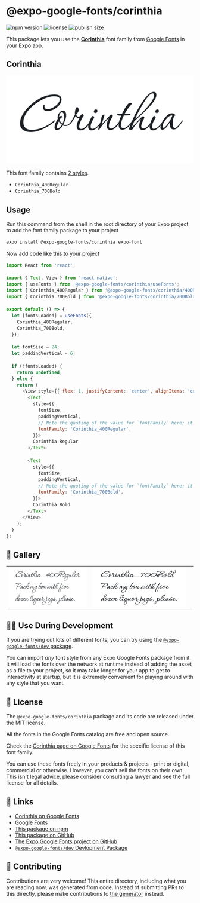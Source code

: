 # @expo-google-fonts/corinthia

![npm version](https://flat.badgen.net/npm/v/@expo-google-fonts/corinthia)
![license](https://flat.badgen.net/github/license/expo/google-fonts)
![publish size](https://flat.badgen.net/packagephobia/install/@expo-google-fonts/corinthia)

This package lets you use the [**Corinthia**](https://fonts.google.com/specimen/Corinthia) font family from [Google Fonts](https://fonts.google.com/) in your Expo app.

## Corinthia

![Corinthia](./font-family.png)

This font family contains [2 styles](#-gallery).

- `Corinthia_400Regular`
- `Corinthia_700Bold`

## Usage

Run this command from the shell in the root directory of your Expo project to add the font family package to your project
```sh
expo install @expo-google-fonts/corinthia expo-font
```

Now add code like this to your project
```js
import React from 'react';

import { Text, View } from 'react-native';
import { useFonts } from '@expo-google-fonts/corinthia/useFonts';
import { Corinthia_400Regular } from '@expo-google-fonts/corinthia/400Regular';
import { Corinthia_700Bold } from '@expo-google-fonts/corinthia/700Bold';

export default () => {
  let [fontsLoaded] = useFonts({
    Corinthia_400Regular,
    Corinthia_700Bold,
  });

  let fontSize = 24;
  let paddingVertical = 6;

  if (!fontsLoaded) {
    return undefined;
  } else {
    return (
      <View style={{ flex: 1, justifyContent: 'center', alignItems: 'center' }}>
        <Text
          style={{
            fontSize,
            paddingVertical,
            // Note the quoting of the value for `fontFamily` here; it expects a string!
            fontFamily: 'Corinthia_400Regular',
          }}>
          Corinthia Regular
        </Text>

        <Text
          style={{
            fontSize,
            paddingVertical,
            // Note the quoting of the value for `fontFamily` here; it expects a string!
            fontFamily: 'Corinthia_700Bold',
          }}>
          Corinthia Bold
        </Text>
      </View>
    );
  }
};

```

## 🔡 Gallery


||||
|-|-|-|
|![Corinthia_400Regular](./Corinthia_400Regular.ttf.png)|![Corinthia_700Bold](./Corinthia_700Bold.ttf.png)|||


## 👩‍💻 Use During Development

If you are trying out lots of different fonts, you can try using the [`@expo-google-fonts/dev` package](https://github.com/expo/google-fonts/tree/master/font-packages/dev#readme).

You can import *any* font style from any Expo Google Fonts package from it. It will load the fonts
over the network at runtime instead of adding the asset as a file to your project, so it may take longer
for your app to get to interactivity at startup, but it is extremely convenient
for playing around with any style that you want.

## 📖 License

The `@expo-google-fonts/corinthia` package and its code are released under the MIT license.

All the fonts in the Google Fonts catalog are free and open source.

Check the [Corinthia page on Google Fonts](https://fonts.google.com/specimen/Corinthia) for the specific license of this font family.

You can use these fonts freely in your products & projects - print or digital, commercial or otherwise. However, you can't sell the fonts on their own. This isn't legal advice, please consider consulting a lawyer and see the full license for all details.

## 🔗 Links

- [Corinthia on Google Fonts](https://fonts.google.com/specimen/Corinthia)
- [Google Fonts](https://fonts.google.com/)
- [This package on npm](https://www.npmjs.com/package/@expo-google-fonts/corinthia)
- [This package on GitHub](https://github.com/expo/google-fonts/tree/master/font-packages/corinthia)
- [The Expo Google Fonts project on GitHub](https://github.com/expo/google-fonts)
- [`@expo-google-fonts/dev` Devlopment Package](https://github.com/expo/google-fonts/tree/master/font-packages/dev)

## 🤝 Contributing

Contributions are very welcome! This entire directory, including what you are reading now, was generated from code. Instead of submitting PRs to this directly, please make contributions to [the generator](https://github.com/expo/google-fonts/tree/master/packages/generator) instead.
